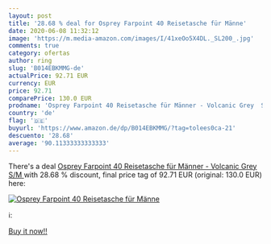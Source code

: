 ```yaml
---
layout: post
title: '28.68 % deal for Osprey Farpoint 40 Reisetasche für Männe'
date: 2020-06-08 11:32:12
image: 'https://m.media-amazon.com/images/I/41xeOo5X4DL._SL200_.jpg'
comments: true
category: ofertas
author: ring
slug: 'B014EBKMMG-de'
actualPrice: 92.71 EUR
currency: EUR
price: 92.71
comparePrice: 130.0 EUR
prodname: 'Osprey Farpoint 40 Reisetasche für Männer - Volcanic Grey  S/M '
country: 'de'
flag: '🇩🇪'
buyurl: 'https://www.amazon.de/dp/B014EBKMMG/?tag=tolees0ca-21'
descuento: '28.68'
average: '90.11333333333333'
---
```


There's a deal [Osprey Farpoint 40 Reisetasche für Männer - Volcanic Grey  S/M ](https://www.amazon.de/dp/B014EBKMMG/?tag=tolees0ca-21)  with  28.68 % discount, final price tag of  92.71 EUR (original: 130.0 EUR) here:

[![Osprey Farpoint 40 Reisetasche für Männe](https://m.media-amazon.com/images/I/41xeOo5X4DL._SL200_.jpg)](https://www.amazon.de/dp/B014EBKMMG/?tag=tolees0ca-21)

ℹ️:


[Buy it now!!](https://www.amazon.de/dp/B014EBKMMG/?tag=tolees0ca-21)
